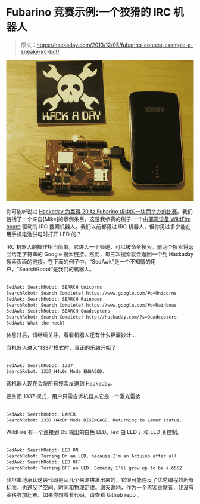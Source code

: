 # Fubarino 竞赛示例:一个狡猾的 IRC 机器人

> 原文：<https://hackaday.com/2013/12/05/fubarino-contest-example-a-sneaky-irc-bot/>

![adam-fubar](img/490c555f911a121a9521e5174aa27df5.png)

你可能听说过 [Hackaday 为赢得 20 块 Fubarino 板中的一块而举办的比赛](http://hackaday.com/2013/12/03/new-contest-win-one-of-20-microchip-fubarino-boards/)。我们包括了一个来自[Mike]的示例条目。这是我参赛的例子:一个由[邪恶设备 WildFire board](http://hackaday.com/2013/11/28/something-wifi-this-way-comes-from-wicked-device/) 驱动的 IRC 搜索机器人。我们以前都见过 IRC 机器人，但你见过多少能在用手机电池供电时打开 LED 的？

IRC 机器人的操作相当简单。它进入一个频道，可以被命令搜索。前两个搜索将返回给定字符串的 Google 搜索链接。然而，每三次搜索就会返回一个到 Hackaday 搜索页面的链接。在下面的例子中，“SedAwk”是一个不知情的用户，“SearchRobot”是我们的机器人。

```

SedAwk: SearchRobot: SEARCH Unicorns
SearchRobot: Search Complete! https://www.google.com/#q=Unicorns
SedAwk: SearchRobot: SEARCH Rainbows
SearchRobot: Search Complete! https://www.google.com/#q=Rainbows
SedAwk: SearchRobot: SEARCH Quadcopters
SearchRobot: Search Complete! http://hackaday.com/?s=Quadcopters
SedAwk: What the heck?

```

休息过后，请继续关注，看看机器人还有什么锦囊妙计…

当机器人进入“1337”模式时，真正的乐趣开始了

```

SedAwk: SearchRobot: 1337
SearchRobot: 1337 H4x0r Mode ENGAGED.

```

该机器人现在会将所有搜索发送到 Hackaday。

要关闭 1337 模式，用户只需告诉机器人它是一个激光雷达

```

SedAwk: SearchRobot: LAMER
SearchRobot: 1337 H4x0r Mode DISENGAGD. Returning to Lamer status.

```

WildFire 有一个连接到 D5 输出的白色 LED。led 由 LED 开和 LED 关控制。

```

SedAwk: SearchRobot: LED ON
SearchRobot: Turning On an LED, because I'm an Arduino after all
SedAwk: SearchRobot: LED OFF
SearchRobot: Turning OFF an LED. Someday I'll grow up to be a 6502

```

我坦率地承认这段代码是从几个来源拼凑出来的，它很可能违反了优秀编程的所有标准，也违反了空间、时间和物理定律。谢天谢地，作为一个黑客贡献者，我没有资格参加比赛。如果你想看看代码，请查看 Github repo 。